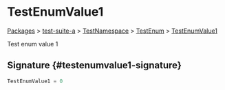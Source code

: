 # TestEnumValue1

[Packages](/) &gt; [test-suite-a](/test-suite-a/) &gt; [TestNamespace](/test-suite-a/testnamespace-namespace/) &gt; [TestEnum](/test-suite-a/testnamespace-namespace/testenum-enum/) &gt; [TestEnumValue1](/test-suite-a/testnamespace-namespace/testenum-enum/testenumvalue1-enummember)

Test enum value 1

## Signature {#testenumvalue1-signature}

```typescript
TestEnumValue1 = 0
```
